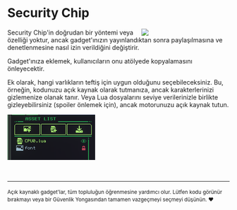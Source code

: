 # Security Chip
<img src="https://docs.retrogadgets.game/api/modules/SecurityChip.png" width="200" align="right">

Security Chip'in doğrudan bir yöntemi veya özelliği yoktur, ancak gadget'ınızın yayınlandıktan sonra paylaşılmasına ve denetlenmesine nasıl izin verildiğini değiştirir.

Gadget'ınıza eklemek, kullanıcıların onu atölyede kopyalamasını önleyecektir.

Ek olarak, hangi varlıkların teftiş için uygun olduğunu seçebileceksiniz. Bu, örneğin, kodunuzu açık kaynak olarak tutmanıza, ancak karakterlerinizi gizlemenize olanak tanır. Veya Lua dosyalarını seviye verilerinizle birlikte gizleyebilirsiniz (spoiler önlemek için), ancak motorunuzu açık kaynak tutun.

![Görüntü kilitleme örneğini gösteren varlık listesi](../../../assets/docs/SecurityChip/Demonstration.png)


<br>

-----------------------------------------------------------------------------------------------------------
<small>Açık kaynaklı gadget'lar, tüm topluluğun öğrenmesine yardımcı olur. Lütfen kodu görünür bırakmayı veya bir Güvenlik Yongasından tamamen vazgeçmeyi seçmeyi düşünün. ❤️</small>